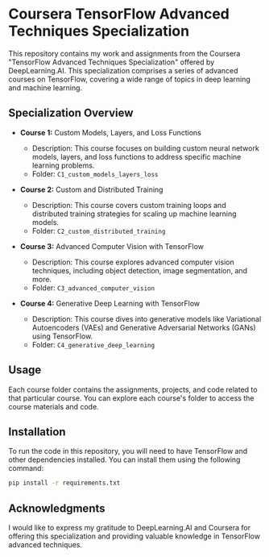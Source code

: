 
# Coursera TensorFlow Advanced Techniques Specialization

<!---![Course Logo](course_logo.png) --->

This repository contains my work and assignments from the Coursera "TensorFlow Advanced Techniques Specialization" offered by DeepLearning.AI. This specialization comprises a series of advanced courses on TensorFlow, covering a wide range of topics in deep learning and machine learning.

## Specialization Overview

- **Course 1:** Custom Models, Layers, and Loss Functions
  - Description: This course focuses on building custom neural network models, layers, and loss functions to address specific machine learning problems.
  - Folder: `C1_custom_models_layers_loss`

- **Course 2:** Custom and Distributed Training
  - Description: This course covers custom training loops and distributed training strategies for scaling up machine learning models.
  - Folder: `C2_custom_distributed_training`

- **Course 3:** Advanced Computer Vision with TensorFlow
  - Description: This course explores advanced computer vision techniques, including object detection, image segmentation, and more.
  - Folder: `C3_advanced_computer_vision`

- **Course 4:** Generative Deep Learning with TensorFlow
  - Description: This course dives into generative models like Variational Autoencoders (VAEs) and Generative Adversarial Networks (GANs) using TensorFlow.
  - Folder: `C4_generative_deep_learning`

## Usage

Each course folder contains the assignments, projects, and code related to that particular course. You can explore each course's folder to access the course materials and code.

## Installation

To run the code in this repository, you will need to have TensorFlow and other dependencies installed. You can install them using the following command:

```bash
pip install -r requirements.txt
```

## Acknowledgments

I would like to express my gratitude to DeepLearning.AI and Coursera for offering this specialization and providing valuable knowledge in TensorFlow advanced techniques.

